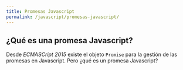 ```yaml
---
title: Promesas Javascript
permalink: /javascript/promesas-javascript/
---
```


## ¿Qué es una promesa Javascript?

Desde *ECMASCript 2015* existe el objeto `Promise` para la gestión de las promesas en Javascript. Pero ¿qué es un promesa Javascript?
